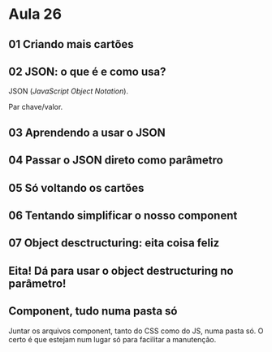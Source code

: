 # Aula 26

## 01 Criando mais cartões

## 02 JSON: o que é e como usa?

JSON (_JavaScript Object Notation_).

Par chave/valor.

## 03 Aprendendo a usar o JSON

## 04 Passar o JSON direto como parâmetro

## 05 Só voltando os cartões

## 06 Tentando simplificar o nosso component

## 07 Object desctructuring: eita coisa feliz

## Eita! Dá para usar o object destructuring no parâmetro!

## Component, tudo numa pasta só

Juntar os arquivos component, tanto do CSS como do JS, numa pasta só. O certo é que estejam num lugar só para facilitar a manutenção.